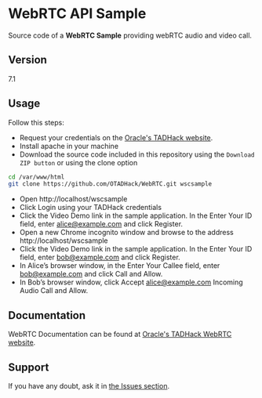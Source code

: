 WebRTC API Sample
=========

Source code of a **WebRTC Sample** providing webRTC audio and video call.

Version
----

7.1

Usage
----

Follow this steps:

+ Request your credentials on the [Oracle's TADHack website](http://tadhack.optaresolutions.com).
+ Install apache in your machine
+ Download the source code included in this repository using the `Download ZIP button` or using the clone option
```sh
cd /var/www/html
git clone https://github.com/OTADHack/WebRTC.git wscsample
```
+ Open http://localhost/wscsample 
+ Click Login using your TADHack credentials
+ Click the Video Demo link in the sample application. In the Enter Your ID field, enter alice@example.com and click Register.
+ Open a new Chrome incognito window and browse to the address http://localhost/wscsample
+ Click the Video Demo link in the sample application. In the Enter Your ID field, enter bob@example.com and click Register.
+ In Alice’s browser window, in the Enter Your Callee field, enter bob@example.com and click Call and Allow.
+ In Bob’s browser window, click Accept alice@example.com Incoming Audio Call and Allow.

Documentation
----

WebRTC Documentation can be found at [Oracle's TADHack WebRTC website](http://tadhack.optaresolutions.com/?page_id=60).

Support
----

If you have any doubt, ask it in [the Issues section](https://github.com/OTADHack/WebRTC/issues).
